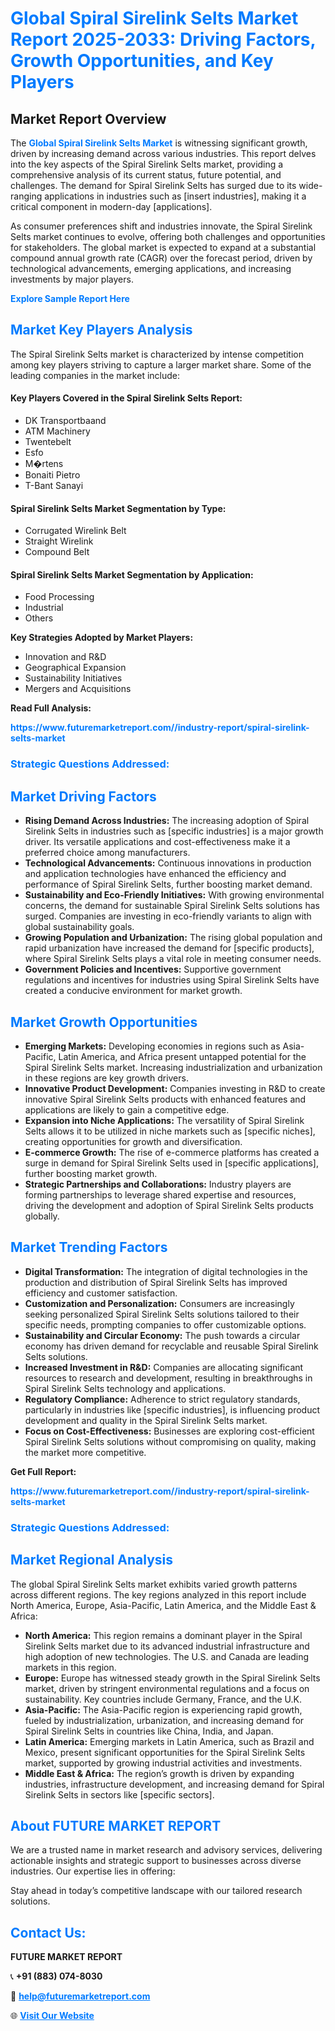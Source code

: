 <h1 style="color: #007BFF;">Global Spiral Sirelink Selts Market Report 2025-2033: Driving Factors, Growth Opportunities, and Key Players</h1>

<section id="overview">
<h2>Market Report Overview</h2>
<p>The <a href="https://www.futuremarketreport.com//industry-report/spiral-sirelink-selts-market" style="color: #007BFF; text-decoration: none;"><strong>Global Spiral Sirelink Selts Market</strong></a> is witnessing significant growth, driven by increasing demand across various industries. This report delves into the key aspects of the Spiral Sirelink Selts market, providing a comprehensive analysis of its current status, future potential, and challenges. The demand for Spiral Sirelink Selts has surged due to its wide-ranging applications in industries such as [insert industries], making it a critical component in modern-day [applications].</p>
<p>As consumer preferences shift and industries innovate, the Spiral Sirelink Selts market continues to evolve, offering both challenges and opportunities for stakeholders. The global market is expected to expand at a substantial compound annual growth rate (CAGR) over the forecast period, driven by technological advancements, emerging applications, and increasing investments by major players.</p>
</section>

<section id="overview">
<p><a href="https://www.futuremarketreport.com//request-sample/reportId=92509" style="color: #007BFF; text-decoration: none;"><strong>Explore Sample Report Here</strong></a></p>
</section>

<section id="key-players">
<h2 style="color: #007BFF;">Market Key Players Analysis</h2>
<p>The Spiral Sirelink Selts market is characterized by intense competition among key players striving to capture a larger market share. Some of the leading companies in the market include:</p>
<h4>Key Players Covered in the Spiral Sirelink Selts Report:</h4>
<ul><li>DK Transportbaand</li><li>ATM Machinery</li><li>Twentebelt</li><li>Esfo</li><li>M�rtens</li><li>Bonaiti Pietro</li><li>T-Bant Sanayi</li></ul>
<h4>Spiral Sirelink Selts Market Segmentation by Type:</h4>
<ul><li>Corrugated Wirelink Belt</li><li>Straight Wirelink</li><li>Compound Belt</li></ul>

<h4>Spiral Sirelink Selts Market Segmentation by Application:</h4>
<ul><li>Food Processing</li><li>Industrial</li><li>Others</li></ul>
<p><strong>Key Strategies Adopted by Market Players:</strong></p>
<ul>
<li>Innovation and R&D</li>
<li>Geographical Expansion</li>
<li>Sustainability Initiatives</li>
<li>Mergers and Acquisitions</li>
</ul>
</section>

<section>
<p><strong>Read Full Analysis: </strong></p><a href="https://www.futuremarketreport.com//industry-report/spiral-sirelink-selts-market" style="color: #007BFF; text-decoration: none;"><strong>https://www.futuremarketreport.com//industry-report/spiral-sirelink-selts-market</strong></a>
<h3 style="color: #007BFF;">Strategic Questions Addressed:</h3>
</section>

<section id="driving-factors">
<h2 style="color: #007BFF;">Market Driving Factors</h2>
<ul>
<li><strong>Rising Demand Across Industries:</strong> The increasing adoption of Spiral Sirelink Selts in industries such as [specific industries] is a major growth driver. Its versatile applications and cost-effectiveness make it a preferred choice among manufacturers.</li>
<li><strong>Technological Advancements:</strong> Continuous innovations in production and application technologies have enhanced the efficiency and performance of Spiral Sirelink Selts, further boosting market demand.</li>
<li><strong>Sustainability and Eco-Friendly Initiatives:</strong> With growing environmental concerns, the demand for sustainable Spiral Sirelink Selts solutions has surged. Companies are investing in eco-friendly variants to align with global sustainability goals.</li>
<li><strong>Growing Population and Urbanization:</strong> The rising global population and rapid urbanization have increased the demand for [specific products], where Spiral Sirelink Selts plays a vital role in meeting consumer needs.</li>
<li><strong>Government Policies and Incentives:</strong> Supportive government regulations and incentives for industries using Spiral Sirelink Selts have created a conducive environment for market growth.</li>
</ul>
</section>

<section id="growth-opportunities">
<h2 style="color: #007BFF;">Market Growth Opportunities</h2>
<ul>
<li><strong>Emerging Markets:</strong> Developing economies in regions such as Asia-Pacific, Latin America, and Africa present untapped potential for the Spiral Sirelink Selts market. Increasing industrialization and urbanization in these regions are key growth drivers.</li>
<li><strong>Innovative Product Development:</strong> Companies investing in R&D to create innovative Spiral Sirelink Selts products with enhanced features and applications are likely to gain a competitive edge.</li>
<li><strong>Expansion into Niche Applications:</strong> The versatility of Spiral Sirelink Selts allows it to be utilized in niche markets such as [specific niches], creating opportunities for growth and diversification.</li>
<li><strong>E-commerce Growth:</strong> The rise of e-commerce platforms has created a surge in demand for Spiral Sirelink Selts used in [specific applications], further boosting market growth.</li>
<li><strong>Strategic Partnerships and Collaborations:</strong> Industry players are forming partnerships to leverage shared expertise and resources, driving the development and adoption of Spiral Sirelink Selts products globally.</li>
</ul>
</section>

<section id="trending-factors">
<h2 style="color: #007BFF;">Market Trending Factors</h2>
<ul>
<li><strong>Digital Transformation:</strong> The integration of digital technologies in the production and distribution of Spiral Sirelink Selts has improved efficiency and customer satisfaction.</li>
<li><strong>Customization and Personalization:</strong> Consumers are increasingly seeking personalized Spiral Sirelink Selts solutions tailored to their specific needs, prompting companies to offer customizable options.</li>
<li><strong>Sustainability and Circular Economy:</strong> The push towards a circular economy has driven demand for recyclable and reusable Spiral Sirelink Selts solutions.</li>
<li><strong>Increased Investment in R&D:</strong> Companies are allocating significant resources to research and development, resulting in breakthroughs in Spiral Sirelink Selts technology and applications.</li>
<li><strong>Regulatory Compliance:</strong> Adherence to strict regulatory standards, particularly in industries like [specific industries], is influencing product development and quality in the Spiral Sirelink Selts market.</li>
<li><strong>Focus on Cost-Effectiveness:</strong> Businesses are exploring cost-efficient Spiral Sirelink Selts solutions without compromising on quality, making the market more competitive.</li>
</ul>
</section>

<section>
<p><strong>Get Full Report: </strong></p><a href="https://www.futuremarketreport.com//industry-report/spiral-sirelink-selts-market" style="color: #007BFF; text-decoration: none;"><strong>https://www.futuremarketreport.com//industry-report/spiral-sirelink-selts-market</strong></a>
<h3 style="color: #007BFF;">Strategic Questions Addressed:</h3>
</section>


<section id="regional-analysis">
<h2 style="color: #007BFF;">Market Regional Analysis</h2>
<p>The global Spiral Sirelink Selts market exhibits varied growth patterns across different regions. The key regions analyzed in this report include North America, Europe, Asia-Pacific, Latin America, and the Middle East & Africa:</p>
<ul>
<li><strong>North America:</strong> This region remains a dominant player in the Spiral Sirelink Selts market due to its advanced industrial infrastructure and high adoption of new technologies. The U.S. and Canada are leading markets in this region.</li>
<li><strong>Europe:</strong> Europe has witnessed steady growth in the Spiral Sirelink Selts market, driven by stringent environmental regulations and a focus on sustainability. Key countries include Germany, France, and the U.K.</li>
<li><strong>Asia-Pacific:</strong> The Asia-Pacific region is experiencing rapid growth, fueled by industrialization, urbanization, and increasing demand for Spiral Sirelink Selts in countries like China, India, and Japan.</li>
<li><strong>Latin America:</strong> Emerging markets in Latin America, such as Brazil and Mexico, present significant opportunities for the Spiral Sirelink Selts market, supported by growing industrial activities and investments.</li>
<li><strong>Middle East & Africa:</strong> The region’s growth is driven by expanding industries, infrastructure development, and increasing demand for Spiral Sirelink Selts in sectors like [specific sectors].</li>
</ul>
</section>

<footer>
<h2 style="color: #007BFF;">About FUTURE MARKET REPORT</h2>
<p>We are a trusted name in market research and advisory services, delivering actionable insights and strategic support to businesses across diverse industries. Our expertise lies in offering:</p>

<p>Stay ahead in today’s competitive landscape with our tailored research solutions.</p>

<h2 style="color: #007BFF;">Contact Us:</h2>
<p><strong>FUTURE MARKET REPORT</strong></p>
<p>📞 <strong>+91 (883) 074-8030</strong></p>
<p>📧 <strong><a href="mailto:help@futuremarketreport.com" style="color: #007BFF;">help@futuremarketreport.com</a></strong></p>
<p>🌐 <strong><a href="https://www.futuremarketreport.com/" style="color: #007BFF;">Visit Our Website</a></strong></p>
</footer>